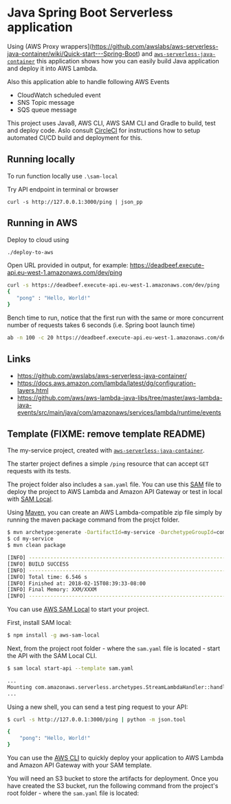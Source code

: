 # Java Spring Boot Serverless application

Using (AWS Proxy wrappers](https://github.com/awslabs/aws-serverless-java-container/wiki/Quick-start---Spring-Boot) and  [`aws-serverless-java-container`](https://github.com/awslabs/aws-serverless-java-container) this application shows how you can easily build Java application and deploy it into AWS Lambda.

Also this application able to handle following AWS Events
 
  * CloudWatch scheduled event
  * SNS Topic message
  * SQS queue message
  
  
This project uses Java8, AWS CLI, AWS SAM CLI and Gradle to build, test and deploy code.
Aslo consult [CircleCI](.circleci/config.yml) for instructions how to setup automated CI/CD build and deployment for this.

## Running locally

To run function locally use `.\sam-local`

Try API endpoint in terminal or browser

```
curl -s http://127.0.0.1:3000/ping | json_pp
```

## Running in AWS

Deploy to cloud using
```bash
./deploy-to-aws
```

Open URL provided in output, for example: https://deadbeef.execute-api.eu-west-1.amazonaws.com/dev/ping

```bash
curl -s https://deadbeef.execute-api.eu-west-1.amazonaws.com/dev/ping | json_pp
{
   "pong" : "Hello, World!"
}
```

Bench time to run, notice that the first run with the same or more concurrent number of requests takes 6 seconds (i.e. Spring boot launch time)
```bash
ab -n 100 -c 20 https://deadbeef.execute-api.eu-west-1.amazonaws.com/dev/ping
```

## Links

  * https://github.com/awslabs/aws-serverless-java-container/
  * https://docs.aws.amazon.com/lambda/latest/dg/configuration-layers.html
  * https://github.com/aws/aws-lambda-java-libs/tree/master/aws-lambda-java-events/src/main/java/com/amazonaws/services/lambda/runtime/events

## Template (FIXME: remove template README)
The my-service project, created with [`aws-serverless-java-container`](https://github.com/awslabs/aws-serverless-java-container).

The starter project defines a simple `/ping` resource that can accept `GET` requests with its tests.

The project folder also includes a `sam.yaml` file. You can use this [SAM](https://github.com/awslabs/serverless-application-model) file to deploy the project to AWS Lambda and Amazon API Gateway or test in local with [SAM Local](https://github.com/awslabs/aws-sam-local).

Using [Maven](https://maven.apache.org/), you can create an AWS Lambda-compatible zip file simply by running the maven package command from the projct folder.
```bash
$ mvn archetype:generate -DartifactId=my-service -DarchetypeGroupId=com.amazonaws.serverless.archetypes -DarchetypeArtifactId=aws-serverless-springboot2-archetype -DarchetypeVersion=1.3 -DgroupId=my.service -Dversion=1.0-SNAPSHOT -Dinteractive=false
$ cd my-service
$ mvn clean package

[INFO] ------------------------------------------------------------------------
[INFO] BUILD SUCCESS
[INFO] ------------------------------------------------------------------------
[INFO] Total time: 6.546 s
[INFO] Finished at: 2018-02-15T08:39:33-08:00
[INFO] Final Memory: XXM/XXXM
[INFO] ------------------------------------------------------------------------
```

You can use [AWS SAM Local](https://github.com/awslabs/aws-sam-local) to start your project.

First, install SAM local:

```bash
$ npm install -g aws-sam-local
```

Next, from the project root folder - where the `sam.yaml` file is located - start the API with the SAM Local CLI.

```bash
$ sam local start-api --template sam.yaml

...
Mounting com.amazonaws.serverless.archetypes.StreamLambdaHandler::handleRequest (java8) at http://127.0.0.1:3000/{proxy+} [OPTIONS GET HEAD POST PUT DELETE PATCH]
...
```

Using a new shell, you can send a test ping request to your API:

```bash
$ curl -s http://127.0.0.1:3000/ping | python -m json.tool

{
    "pong": "Hello, World!"
}
``` 

You can use the [AWS CLI](https://aws.amazon.com/cli/) to quickly deploy your application to AWS Lambda and Amazon API Gateway with your SAM template.

You will need an S3 bucket to store the artifacts for deployment. Once you have created the S3 bucket, run the following command from the project's root folder - where the `sam.yaml` file is located:

